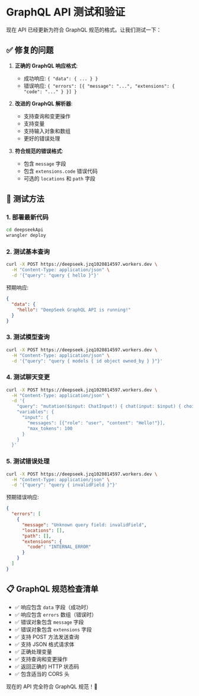 # GraphQL API 测试和验证

现在 API 已经更新为符合 GraphQL 规范的格式。让我们测试一下：

## ✅ 修复的问题

1. **正确的 GraphQL 响应格式**: 
   - 成功响应: `{ "data": { ... } }`
   - 错误响应: `{ "errors": [{ "message": "...", "extensions": { "code": "..." } }] }`

2. **改进的 GraphQL 解析器**:
   - 支持查询和变更操作
   - 支持变量
   - 支持输入对象和数组
   - 更好的错误处理

3. **符合规范的错误格式**:
   - 包含 `message` 字段
   - 包含 `extensions.code` 错误代码
   - 可选的 `locations` 和 `path` 字段

## 🧪 测试方法

### 1. 部署最新代码
```bash
cd deepseekApi
wrangler deploy
```

### 2. 测试基本查询
```bash
curl -X POST https://deepseek.jzq1020814597.workers.dev \
  -H "Content-Type: application/json" \
  -d '{"query": "query { hello }"}'
```

预期响应:
```json
{
  "data": {
    "hello": "DeepSeek GraphQL API is running!"
  }
}
```

### 3. 测试模型查询
```bash
curl -X POST https://deepseek.jzq1020814597.workers.dev \
  -H "Content-Type: application/json" \
  -d '{"query": "query { models { id object owned_by } }"}'
```

### 4. 测试聊天变更
```bash
curl -X POST https://deepseek.jzq1020814597.workers.dev \
  -H "Content-Type: application/json" \
  -d '{
    "query": "mutation($input: ChatInput!) { chat(input: $input) { choices { message { content } } } }",
    "variables": {
      "input": {
        "messages": [{"role": "user", "content": "Hello!"}],
        "max_tokens": 100
      }
    }
  }'
```

### 5. 测试错误处理
```bash
curl -X POST https://deepseek.jzq1020814597.workers.dev \
  -H "Content-Type: application/json" \
  -d '{"query": "query { invalidField }"}'
```

预期错误响应:
```json
{
  "errors": [
    {
      "message": "Unknown query field: invalidField",
      "locations": [],
      "path": [],
      "extensions": {
        "code": "INTERNAL_ERROR"
      }
    }
  ]
}
```

## 📋 GraphQL 规范检查清单

- ✅ 响应包含 `data` 字段（成功时）
- ✅ 响应包含 `errors` 数组（错误时）
- ✅ 错误对象包含 `message` 字段
- ✅ 错误对象包含 `extensions` 字段
- ✅ 支持 POST 方法发送查询
- ✅ 支持 JSON 格式请求体
- ✅ 正确处理变量
- ✅ 支持查询和变更操作
- ✅ 返回正确的 HTTP 状态码
- ✅ 包含适当的 CORS 头

现在的 API 完全符合 GraphQL 规范！🎉